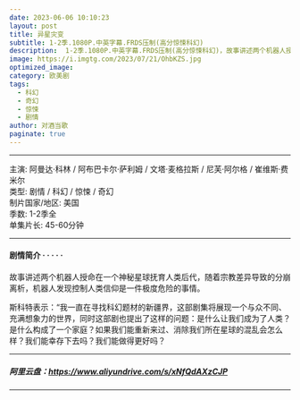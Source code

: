 ```yaml
---
date: 2023-06-06 10:10:23
layout: post
title: 异星灾变
subtitle: 1-2季.1080P.中英字幕.FRDS压制(高分惊悚科幻)
description:  1-2季.1080P.中英字幕.FRDS压制(高分惊悚科幻)，故事讲述两个机器人授命在一个神秘星球抚育人类后代，随着宗教差异导致的分崩离析，机器人发现控制人类信仰是一件极度危险的事情...
image: https://i.imgtg.com/2023/07/21/OhbKZS.jpg
optimized_image: 
category: 欧美剧
tags:
  - 科幻
  - 奇幻
  - 惊悚
  - 剧情
author: 对酒当歌
paginate: true
---
```



---

主演: 阿曼达·科林 / 阿布巴卡尔·萨利姆 / 文塔·麦格拉斯 / 尼芙·阿尔格 / 崔维斯·费米尔  
类型: 剧情 / 科幻 / 惊悚 / 奇幻  
制片国家/地区: 美国  
季数: 1-2季全  
单集片长: 45-60分钟  

---

#### 剧情简介 · · · · ·

故事讲述两个机器人授命在一个神秘星球抚育人类后代，随着宗教差异导致的分崩离析，机器人发现控制人类信仰是一件极度危险的事情。

斯科特表示：“我一直在寻找科幻题材的新疆界，这部剧集将展现一个与众不同、充满想象力的世界，同时这部剧也提出了这样的问题：是什么让我们成为了人类？是什么构成了一个家庭？如果我们能重新来过、消除我们所在星球的混乱会怎么样？我们能幸存下去吗？我们能做得更好吗？

---

##### 阿里云盘：<https://www.aliyundrive.com/s/xNfQdAXzCJP>

---
